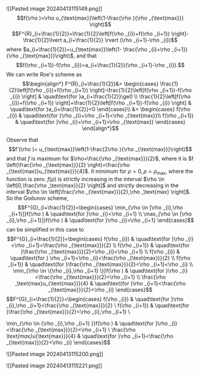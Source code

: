 ![[Pasted image 20240413115149.png]]
$$f(\rho )=\rho u_{\text{max}}\left(1-\frac{\rho }{\rho _{\text{max}}} \right)$$
$$F^{R}_{i+\frac{1}{2}}=\frac{1}{2}\left[f(\rho _{i})+f(\rho _{i+1}) \right]- \frac{1}{2}\lvert a_{i+\frac{1}{2}} \rvert (\rho _{i+1}-\rho _{i})$$
where $a_{i+\frac{1}{2}}=u_{\text{max}}\left(1- \frac{\rho _{i}+\rho _{i+1}}{\rho _{\text{max}}}\right)$, and that
$$f(\rho _{i+1})-f(\rho _{i})=a_{i+\frac{1}{2}}(\rho _{i+1}-\rho _{i}).$$
We can write Roe's scheme as 
$$\begin{align*}
F^{R}_{i+\frac{1}{2}}&= \begin{cases}
\frac{1}{2}\left[f(\rho _{i})+f(\rho _{i+1}) \right]-\frac{1}{2}\left[f(\rho _{i+1})-f(\rho _{i}) \right] & \quad\text{for }a_{i+\frac{1}{2}}\ge0 \\
\frac{1}{2}\left[f(\rho _{i})+f(\rho _{i+1}) \right]+\frac{1}{2}\left[f(\rho _{i+1})-f(\rho _{i}) \right] & \quad\text{for }a_{i+\frac{1}{2}}<0
\end{cases}\\
&= \begin{cases}
f(\rho _{i})  & \quad\text{for }\rho _{i}+\rho _{i+1}<\rho _{\text{max}}\\
f(\rho _{i+1}) & \quad\text{for }\rho _{i}+\rho _{i+1}>\rho _{\text{max}}
\end{cases}
\end{align*}$$




Observe that 
$$f'(\rho )= u_{\text{max}}\left(1-\frac{2\rho }{\rho _{\text{max}}}\right)$$
and that $f$ is maximum for $\rho=\frac{\rho _{\text{max}}}{2}$, where it is $f \left(\frac{\rho _{\text{max}}}{2} \right)=\frac{\rho _{\text{max}}u_{\text{max}}}{4}$. It minimum for $\rho =0,\rho =\rho _{\text{max}}$, where the function is zero. 
$f(\rho)$ is strictly increasing in the interval $\rho \in \left[0,\frac{\rho _\text{max}}{2} \right]$ and strictly decreasing in the interval $\rho \in \left[\frac{\rho _{\text{max}}}{2},\rho _\text{max} \right]$.
So the Godunov scheme,
$$F^{G}_{i+\frac{1}{2}}=\begin{cases}
\min_{\rho \in [\rho _{i},\rho _{i+1}]}f(\rho ) & \quad\text{for }\rho _{i}<\rho _{i+1} \\
\max_{\rho \in [\rho _{i},\rho _{i+1}]}f(\rho ) & \quad\text{for }\rho _{i}>\rho _{i+1}
\end{cases}$$
can be simplified in this case to
$$F^{G}_{i+\frac{1}{2}}=\begin{cases}
f(\rho _{i}) & \quad\text{for }\rho _{i}<\rho _{i+1}<\frac{\rho _{\text{max}}}{2} \\
f(\rho _{i+1}) & \quad\text{for }\frac{\rho _{\text{max}}}{2}<\rho _{i}<\rho _{i+1} \\
f(\rho _{i}) & \quad\text{for } \rho _{i+1}<\rho _{i}<\frac{\rho _{\text{max}}}{2} \\
f(\rho _{i+1}) & \quad\text{for }\frac{\rho _{\text{max}}}{2}<\rho _{i+1}<\rho _{i} \\
\min_{\rho \in \{\rho _{i},\rho _{i+1} \}}f(\rho ) & \quad\text{for }\rho _{i}<\frac{\rho _{\text{max}}}{2}<\rho _{i+1} \\
\frac{\rho _\text{max}u_{\text{max}}}{4} & \quad\text{for }\rho _{i+1}<\frac{\rho _{\text{max}}}{2}<\rho _{i}
\end{cases}$$
$$F^{G}_{i+\frac{1}{2}}=\begin{cases}
f(\rho _{i}) & \quad\text{for }\rho _{i},\rho _{i+1}<\frac{\rho _{\text{max}}}{2} \\
f(\rho _{i+1}) & \quad\text{for }\frac{\rho _{\text{max}}}{2}<\rho _{i},\rho _{i+1} \\

\min_{\rho \in \{\rho _{i},\rho _{i+1} \}}f(\rho ) & \quad\text{for }\rho _{i}<\frac{\rho _{\text{max}}}{2}<\rho _{i+1} \\
\frac{\rho _\text{max}u_{\text{max}}}{4} & \quad\text{for }\rho _{i+1}<\frac{\rho _{\text{max}}}{2}<\rho _{i}
\end{cases}$$



![[Pasted image 20240413115200.png]]

![[Pasted image 20240413115221.png]]
